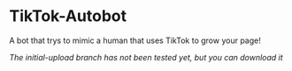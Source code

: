 # TikTok-Autobot
A bot that trys to mimic a human that uses TikTok to grow your page!

*The initial-upload branch has not been tested yet, but you can download it*
